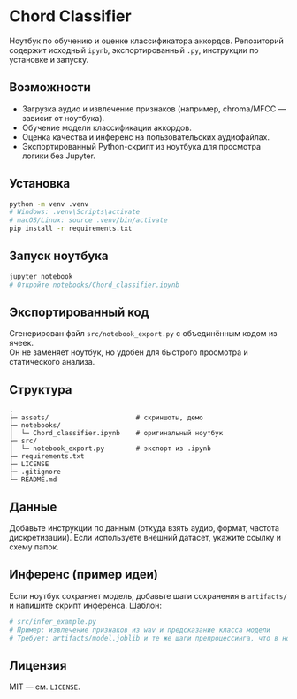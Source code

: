 # Chord Classifier

Ноутбук по обучению и оценке классификатора аккордов. Репозиторий содержит исходный `ipynb`, экспортированный `.py`, инструкции по установке и запуску.

## Возможности
- Загрузка аудио и извлечение признаков (например, chroma/MFCC — зависит от ноутбука).
- Обучение модели классификации аккордов.
- Оценка качества и инференс на пользовательских аудиофайлах.
- Экспортированный Python-скрипт из ноутбука для просмотра логики без Jupyter.

## Установка
```bash
python -m venv .venv
# Windows: .venv\Scripts\activate
# macOS/Linux: source .venv/bin/activate
pip install -r requirements.txt
```

## Запуск ноутбука
```bash
jupyter notebook
# Откройте notebooks/Chord_classifier.ipynb
```

## Экспортированный код
Сгенерирован файл `src/notebook_export.py` с объединённым кодом из ячеек.  
Он не заменяет ноутбук, но удобен для быстрого просмотра и статического анализа.

## Структура
```
.
├─ assets/                      # скриншоты, демо
├─ notebooks/
│  └─ Chord_classifier.ipynb    # оригинальный ноутбук
├─ src/
│  └─ notebook_export.py        # экспорт из .ipynb
├─ requirements.txt
├─ LICENSE
├─ .gitignore
└─ README.md
```

## Данные
Добавьте инструкции по данным (откуда взять аудио, формат, частота дискретизации). Если используете внешний датасет, укажите ссылку и схему папок.

## Инференс (пример идеи)
Если ноутбук сохраняет модель, добавьте шаги сохранения в `artifacts/` и напишите скрипт инференса. Шаблон:
```python
# src/infer_example.py
# Пример: извлечение признаков из wav и предсказание класса модели
# Требует: artifacts/model.joblib и те же шаги препроцессинга, что в ноутбуке.
```

## Лицензия
MIT — см. `LICENSE`.
